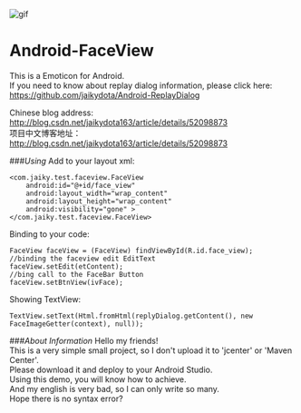 ![gif](https://github.com/jaikydota/Android-FaceView/blob/master/Demo/GIF.gif)  


# Android-FaceView
This is a Emoticon for Android.<br>
If you need to know about replay dialog information, please click here: https://github.com/jaikydota/Android-ReplayDialog<br>

Chinese blog address: http://blog.csdn.net/jaikydota163/article/details/52098873<br>
项目中文博客地址：http://blog.csdn.net/jaikydota163/article/details/52098873<br>

###*Using*
Add to your layout xml:
```
<com.jaiky.test.faceview.FaceView
    android:id="@+id/face_view"
    android:layout_width="wrap_content"
    android:layout_height="wrap_content"
    android:visibility="gone" >
</com.jaiky.test.faceview.FaceView>
```

Binding to your code:
```
FaceView faceView = (FaceView) findViewById(R.id.face_view);
//binding the faceview edit EditText
faceView.setEdit(etContent);
//bing call to the FaceBar Button
faceView.setBtnView(ivFace);
```

Showing TextView:
```
TextView.setText(Html.fromHtml(replyDialog.getContent(), new FaceImageGetter(context), null));
```

###*About Information*
Hello my friends!<br>
This is a very simple small project, so I don't upload it to 'jcenter' or 'Maven Center'.<br>
Please download it and deploy to your Android Studio.<br>
Using this demo, you will know how to achieve.<br>
And my english is very bad, so I can only write so many.<br>
Hope there is no syntax error?<br>
